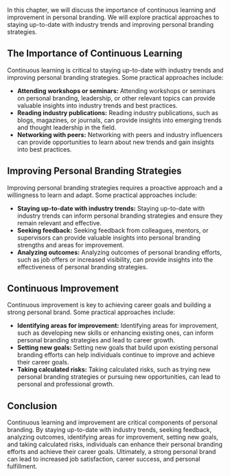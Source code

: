 
In this chapter, we will discuss the importance of continuous learning and improvement in personal branding. We will explore practical approaches to staying up-to-date with industry trends and improving personal branding strategies.

The Importance of Continuous Learning
-------------------------------------

Continuous learning is critical to staying up-to-date with industry trends and improving personal branding strategies. Some practical approaches include:

* **Attending workshops or seminars:** Attending workshops or seminars on personal branding, leadership, or other relevant topics can provide valuable insights into industry trends and best practices.
* **Reading industry publications:** Reading industry publications, such as blogs, magazines, or journals, can provide insights into emerging trends and thought leadership in the field.
* **Networking with peers:** Networking with peers and industry influencers can provide opportunities to learn about new trends and gain insights into best practices.

Improving Personal Branding Strategies
--------------------------------------

Improving personal branding strategies requires a proactive approach and a willingness to learn and adapt. Some practical approaches include:

* **Staying up-to-date with industry trends:** Staying up-to-date with industry trends can inform personal branding strategies and ensure they remain relevant and effective.
* **Seeking feedback:** Seeking feedback from colleagues, mentors, or supervisors can provide valuable insights into personal branding strengths and areas for improvement.
* **Analyzing outcomes:** Analyzing outcomes of personal branding efforts, such as job offers or increased visibility, can provide insights into the effectiveness of personal branding strategies.

Continuous Improvement
----------------------

Continuous improvement is key to achieving career goals and building a strong personal brand. Some practical approaches include:

* **Identifying areas for improvement:** Identifying areas for improvement, such as developing new skills or enhancing existing ones, can inform personal branding strategies and lead to career growth.
* **Setting new goals:** Setting new goals that build upon existing personal branding efforts can help individuals continue to improve and achieve their career goals.
* **Taking calculated risks:** Taking calculated risks, such as trying new personal branding strategies or pursuing new opportunities, can lead to personal and professional growth.

Conclusion
----------

Continuous learning and improvement are critical components of personal branding. By staying up-to-date with industry trends, seeking feedback, analyzing outcomes, identifying areas for improvement, setting new goals, and taking calculated risks, individuals can enhance their personal branding efforts and achieve their career goals. Ultimately, a strong personal brand can lead to increased job satisfaction, career success, and personal fulfillment.
